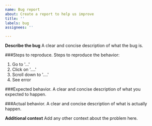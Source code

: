 ```yaml
---
name: Bug report
about: Create a report to help us improve
title: ''
labels: bug
assignees: ''

---
```


**Describe the bug**
A clear and concise description of what the bug is.

###Steps to reproduce.
Steps to reproduce the behavior:
1. Go to '...'
2. Click on '....'
3. Scroll down to '....'
4. See error

###Expected behavior.
A clear and concise description of what you expected to happen.

###Actual behavior.
A clear and concise description of what is actually happen.

**Additional context**
Add any other context about the problem here.
